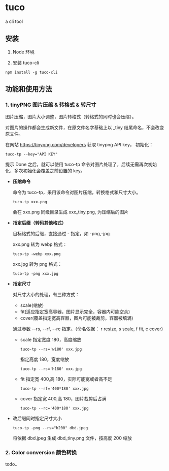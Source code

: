 # tuco

a cli tool

## 安装

1. Node 环境

2. 安装 tuco-cli

```
npm install -g tuco-cli
```

## 功能和使用方法

### 1. tinyPNG 图片压缩 & 转格式 & 转尺寸

图片压缩，图片大小调整，图片转格式（转格式的同时也会压缩）。

对图片的操作都会生成新文件，在原文件名字基础上以 \_tiny 结尾命名，不会改变原文件。

在网站 https://tinypng.com/developers 获取 tinypng API key， 初始化：

```
tuco-tp --key="API KEY"
```

提示 Done 之后，就可以使用 tuco-tp 命令对图片处理了，后续无需再次初始化，多次初始化会覆盖之前设置的 key。

- **压缩命令**

  命令为 tuco-tp，采用该命令对图片压缩，转换格式和尺寸大小。

  ```
  tuco-tp xxx.png
  ```

  会在 xxx.png 同级目录生成 xxx_tiny.png, 为压缩后的图片

- **指定后缀（转码其他格式）**

  目标格式的后缀，直接通过 - 指定，如 -png,-jpg

  xxx.png 转为 webp 格式：

  ```
  tuco-tp -webp xxx.png
  ```

  xxx.jpg 转为 png 格式：

  ```
  tuco-tp -png xxx.jpg
  ```

- **指定尺寸**

  对尺寸大小的处理，有三种方式：

  - scale(缩放)
  - fit(适应指定宽高容器，图片显示完全，容器内可能空余)
  - cover(覆盖指定宽高容器，图片可能被裁剪，容器被填满)

  通过参数 --rs, --rf, --rc 指定。（命名依据： r resize, s scale, f fit, c cover）

  - scale
    指定宽度 180，高度缩放

    ```
    tuco-tp --rs='w180' xxx.jpg
    ```

    指定高度 180，宽度缩放

    ```
    tuco-tp --rs='h180' xxx.jpg
    ```

  - fit
    指定宽 400,高 180，实际可能宽或者高不足

    ```
    tuco-tp --rf='400*180' xxx.jpg
    ```

  - cover
    指定宽 400,高 180，图片裁剪后占满
    ```
    tuco-tp --rc='400*180' xxx.jpg
    ```

- 改后缀同时指定尺寸大小
  ```
  tuco-tp -png --rs="h200" dbd.jpeg
  ```
  将依据 dbd.jpeg 生成 dbd_tiny.png 文件，按高度 200 缩放

### 2. Color conversion 颜色转换
todo..

